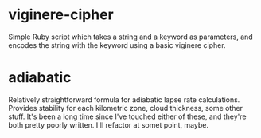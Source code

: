 # viginere-cipher
Simple Ruby script which takes a string and a keyword as parameters, and encodes the string with the keyword using a basic viginere cipher.

# adiabatic 
Relatively straightforward formula for adiabatic lapse rate calculations. Provides stability for each kilometric zone, cloud thickness, some other stuff. It's been a long time since I've touched either of these, and they're both pretty poorly written. I'll refactor at somet point, maybe. 
